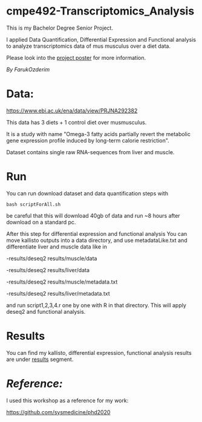 # cmpe492-Transcriptomics_Analysis

This is my Bachelor Degree Senior Project.

I applied Data Quantification, Differential Expression and Functional analysis to analyze transcriptomics data of mus musculus over a diet data.

Please look into the [project poster](https://github.com/FarukOzderim/cmpe492-Transcriptomics_Analysis/blob/master/cmpe492_poster.pdf) for more information.

_By FarukOzderim_  

# Data:  
https://www.ebi.ac.uk/ena/data/view/PRJNA292382

This data has 3 diets + 1 control diet over musmusculus. 

It is a study with name "Omega-3 fatty acids partially revert the metabolic gene expression profile induced by long-term calorie restriction". 

Dataset contains single raw RNA-sequences from liver and muscle.


# Run
You can run download dataset and data quantification steps with

```shell
bash scriptForAll.sh
```

be careful that this will download 40gb of data and run ~8 hours after download on a standard pc.


After this step for differential expression and functional analysis
You can move kallisto outputs into a data directory, and use metadataLike.txt and differentiate liver and muscle data like in 

-results/deseq2 results/muscle/data

-results/deseq2 results/liver/data

-results/deseq2 results/muscle/metadata.txt

-results/deseq2 results/liver/metadata.txt


and run script1,2,3,4.r one by one with R in that directory. This will apply deseq2 and functional analysis.

# Results


You can find my kallisto, differential expression, functional analysis results are under [results](https://github.com/FarukOzderim/cmpe492-Transcriptomics_Analysis/tree/master/results) segment.


# _Reference:_

I used this workshop as a reference for my work:

https://github.com/sysmedicine/phd2020
